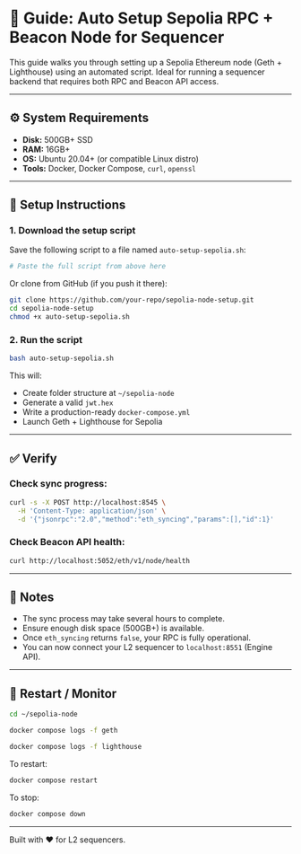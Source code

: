 # 📘 Guide: Auto Setup Sepolia RPC + Beacon Node for Sequencer

This guide walks you through setting up a Sepolia Ethereum node (Geth + Lighthouse) using an automated script. Ideal for running a sequencer backend that requires both RPC and Beacon API access.

---

## ⚙️ System Requirements

- **Disk:** 500GB+ SSD
- **RAM:** 16GB+
- **OS:** Ubuntu 20.04+ (or compatible Linux distro)
- **Tools:** Docker, Docker Compose, `curl`, `openssl`

---

## 🚀 Setup Instructions

### 1. Download the setup script

Save the following script to a file named `auto-setup-sepolia.sh`:

```bash
# Paste the full script from above here
```

Or clone from GitHub (if you push it there):
```bash
git clone https://github.com/your-repo/sepolia-node-setup.git
cd sepolia-node-setup
chmod +x auto-setup-sepolia.sh
```

### 2. Run the script

```bash
bash auto-setup-sepolia.sh
```

This will:
- Create folder structure at `~/sepolia-node`
- Generate a valid `jwt.hex`
- Write a production-ready `docker-compose.yml`
- Launch Geth + Lighthouse for Sepolia

---

## ✅ Verify

### Check sync progress:
```bash
curl -s -X POST http://localhost:8545 \
  -H 'Content-Type: application/json' \
  -d '{"jsonrpc":"2.0","method":"eth_syncing","params":[],"id":1}'
```

### Check Beacon API health:
```bash
curl http://localhost:5052/eth/v1/node/health
```

---

## 🧠 Notes

- The sync process may take several hours to complete.
- Ensure enough disk space (500GB+) is available.
- Once `eth_syncing` returns `false`, your RPC is fully operational.
- You can now connect your L2 sequencer to `localhost:8551` (Engine API).

---

## 🔄 Restart / Monitor

```bash
cd ~/sepolia-node

docker compose logs -f geth

docker compose logs -f lighthouse
```

To restart:
```bash
docker compose restart
```

To stop:
```bash
docker compose down
```

---

Built with ❤️ for L2 sequencers.

